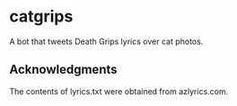 # catgrips
A bot that tweets Death Grips lyrics over cat photos.

## Acknowledgments
The contents of lyrics.txt were obtained from azlyrics.com.

